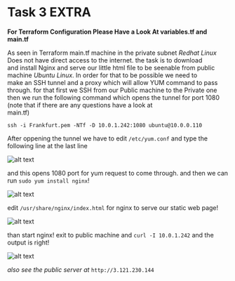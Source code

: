 # Task 3 EXTRA  
**For Terraform Configuration Please Have a Look At variables.tf and main.tf**  


As seen in Terraform main.tf machine in the private subnet *Redhat Linux* Does not have direct access to the internet. the task is to download  
and install Nginx and serve our little html file to be seenable from public machine *Ubuntu Linux*. In order for that to be possible we need to  
make an SSH tunnel and a proxy which will allow YUM command to pass through. for that first we SSH from our Public machine to the 
Private one then we run the following command which opens the tunnel for port 1080 (note that if there are any questions have a look at  
main.tf)  

`ssh -i Frankfurt.pem -NTf -D 10.0.1.242:1080 ubuntu@10.0.0.110`  

After oppening the tunnel we have to edit `/etc/yum.conf` and type the following line at the last line  

![alt text](https://bucket-for-3-task-exadel.s3.eu-central-1.amazonaws.com/yum_conf.PNG)  

and this opens 1080 port for yum request to come through. and then we can run `sudo yum install nginx`!  

![alt text](https://bucket-for-3-task-exadel.s3.eu-central-1.amazonaws.com/nginx.PNG)  

edit `/usr/share/nginx/index.html` for nginx to serve our static web page!

![alt text](https://bucket-for-3-task-exadel.s3.eu-central-1.amazonaws.com/sudo_i.PNG)

than start nginx! exit to public machine and `curl -I 10.0.1.242` and the output is right!

![alt text](https://bucket-for-3-task-exadel.s3.eu-central-1.amazonaws.com/output.PNG)  

*also see the public server at* `http://3.121.230.144`
